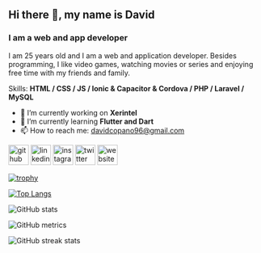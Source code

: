 ## Hi there 👋, my name is David
### I am a web and app developer
I am 25 years old and I am a web and application developer. Besides programming, I like video games, watching movies or series and enjoying free time with my friends and family.

Skills: **HTML / CSS / JS / Ionic & Capacitor & Cordova / PHP / Laravel / MySQL**

- 🔭 I’m currently working on **Xerintel** 
- 🌱 I’m currently learning **Flutter and Dart** 
- 📫 How to reach me: davidcopano96@gmail.com 


[<img src='https://cdn.jsdelivr.net/npm/simple-icons@3.0.1/icons/github.svg' alt='github' height='40'>](https://github.com/davidcopano)  [<img src='https://cdn.jsdelivr.net/npm/simple-icons@3.0.1/icons/linkedin.svg' alt='linkedin' height='40'>](https://www.linkedin.com/in/david-jesús-copano-jiménez-16b1a1121/)  [<img src='https://cdn.jsdelivr.net/npm/simple-icons@3.0.1/icons/instagram.svg' alt='instagram' height='40'>](https://www.instagram.com/davidcopano/)  [<img src='https://cdn.jsdelivr.net/npm/simple-icons@3.0.1/icons/twitter.svg' alt='twitter' height='40'>](https://twitter.com/d_copano)  [<img src='https://cdn.jsdelivr.net/npm/simple-icons@3.0.1/icons/icloud.svg' alt='website' height='40'>](https://dcopano.xyz)  

[![trophy](https://github-profile-trophy.vercel.app/?username=davidcopano)](https://github.com/ryo-ma/github-profile-trophy)

[![Top Langs](https://github-readme-stats.vercel.app/api/top-langs/?username=davidcopano)](https://github.com/anuraghazra/github-readme-stats)

![GitHub stats](https://github-readme-stats.vercel.app/api?username=davidcopano&show_icons=true)  

![GitHub metrics](https://metrics.lecoq.io/davidcopano)  

![GitHub streak stats](https://github-readme-streak-stats.herokuapp.com/?user=davidcopano)  

